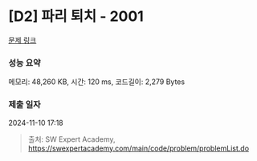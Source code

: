 # [D2] 파리 퇴치 - 2001 

[문제 링크](https://swexpertacademy.com/main/code/problem/problemDetail.do?contestProbId=AV5PzOCKAigDFAUq) 

### 성능 요약

메모리: 48,260 KB, 시간: 120 ms, 코드길이: 2,279 Bytes

### 제출 일자

2024-11-10 17:18



> 출처: SW Expert Academy, https://swexpertacademy.com/main/code/problem/problemList.do